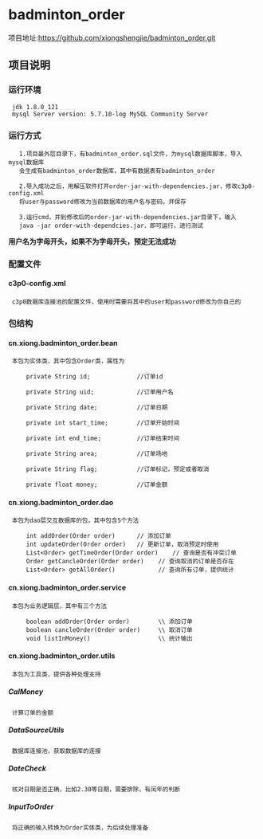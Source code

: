 # badminton_order
项目地址:<https://github.com/xiongshengjie/badminton_order.git>
## 项目说明
### 运行环境
     jdk 1.8.0_121  
     mysql Server version: 5.7.10-log MySQL Community Server
### 运行方式
       1.项目最外层目录下，有badminton_order.sql文件，为mysql数据库脚本，导入mysql数据库  
       会生成有badminton_order数据库，其中有数据表有badminton_order  

       2.导入成功之后，用解压软件打开order-jar-with-dependencies.jar，修改c3p0-config.xml  
       将user与password修改为当前数据库的用户名与密码，并保存  

       3.运行cmd，并到修改后的order-jar-with-dependencies.jar目录下，输入  
       java -jar order-with-dependcies.jar，即可运行，进行测试
        
**用户名为字母开头，如果不为字母开头，预定无法成功**
### 配置文件
#### c3p0-config.xml
     c3p0数据库连接池的配置文件，使用时需要将其中的user和password修改为你自己的
### 包结构
#### cn.xiong.badminton_order.bean
     本包为实体类，其中包含Order类，属性为  
```
     private String id;             //订单id  
     
     private String uid;            //订单用户名  
     
     private String date;           //订单日期  
     
     private int start_time;        //订单开始时间  
     
     private int end_time;          //订单结束时间  
     
     private String area;           //订单场地  
     
     private String flag;           //订单标记，预定或者取消  
     
     private float money;           //订单金额  
```
     
#### cn.xiong.badminton_order.dao
     本包为dao层交互数据库的包，其中包含5个方法  
```
     int addOrder(Order order)      // 添加订单  
     int updateOrder(Order order)   // 更新订单，取消预定时使用  
     List<Order> getTimeOrder(Order order)    // 查询是否有冲突订单  
     Order getCancleOrder(Order order)    // 查询取消的订单是否存在  
     List<Order> getAllOrder()            // 查询所有订单，提供统计  
```
     
#### cn.xiong.badminton_order.service
     本包为业务逻辑层，其中有三个方法  
```
     boolean addOrder(Order order)        \\ 添加订单  
     boolean cancleOrder(Order order)     \\ 取消订单  
     void listInMoney()                   \\ 统计输出  
```
#### cn.xiong.badminton_order.utils
     本包为工具类，提供各种处理支持
##### CalMoney
     计算订单的金额
##### DataSourceUtils
     数据库连接池，获取数据库的连接
##### DateCheck
     核对日期是否正确，比如2.30等日期，需要排除，有闰年的判断
##### InputToOrder
     将正确的输入转换为Order实体类，为后续处理准备